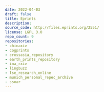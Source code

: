 ```yaml
---
date: 2022-04-03
draft: false
title: Eprints
description:
source_code: http://files.eprints.org/2551/
license: LGPL 3.0
repo_count: 9
repositories:
- chinaxiv
- cogprints
- crossasia_repository
- earth_prints_repository
- ina_rxiv
- lingbuzz
- lse_research_online
- munich_personal_repec_archive
- ssoar
---
```



